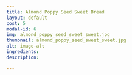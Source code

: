 ```yaml
---
title: Almond Poppy Seed Sweet Bread
layout: default
cost: 5
modal-id: 6
img: almond_poppy_seed_sweet_sweet.jpg
thumbnail: almond_poppy_seed_sweet_sweet.jpg
alt: image-alt
ingredients:
description:

---
```

<!--
1 Whole Wheat Bread
2 White Bread
3 Sourdough Bread
4 Cinnamon Swirl BreadÍÍ
5 Apple Sweet Bread
6 Almond Poppy Seed Sweet Bread
7 Banana Bread
Carrot Cake Sweet Bread
Chocolate Marble Sweet Bread
Chocolate Sweet Bread
Lemon Sweet Bread
Orange Sweet Bread
Pineapple Coconut Sweet Bread
Pumpkin Chocolate Chip Bread
Vanilla Sweet Bread
Cinnamon Rolls -->
